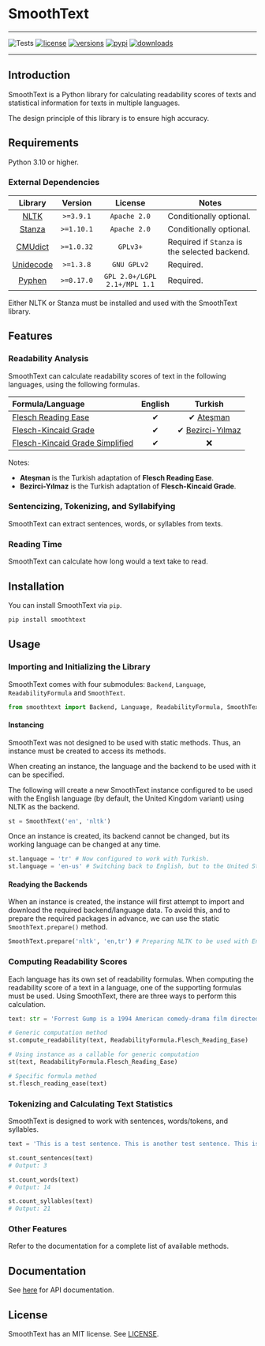 # SmoothText

---

![Tests](https://github.com/smoothtext/smoothtext/actions/workflows/main.yml/badge.svg)
[![license](https://img.shields.io/github/license/smoothtext/smoothtext.svg)](https://github.com/smoothtext/smoothtext/blob/main/LICENSE)
[![versions](https://img.shields.io/pypi/pyversions/smoothtext.svg)](https://github.com/smoothtext/smoothtext)
[![pypi](https://img.shields.io/pypi/v/smoothtext.svg)](https://pypi.org/project/smoothtext/)
[![downloads](https://static.pepy.tech/personalized-badge/smoothtext?period=total&units=international_system&left_color=grey&right_color=orange&left_text=pip%20downloads)](https://pypi.org/project/smoothtext/)

---

## Introduction

SmoothText is a Python library for calculating readability scores of texts and statistical information for texts in multiple languages.

The design principle of this library is to ensure high accuracy.

## Requirements

Python 3.10 or higher.

### External Dependencies

|                     Library                      |  Version   |           License            | Notes                   |
|:------------------------------------------------:|:----------:|:----------------------------:|-------------------------|
|          [NLTK](https://www.nltk.org/)           | `>=3.9.1`  |         `Apache 2.0`         | Conditionally optional. |
| [Stanza](https://stanfordnlp.github.io/stanza/)  | `>=1.10.1` |         `Apache 2.0`         | Conditionally optional. |
| [CMUdict](https://pypi.org/project/cmudict/)  | `>=1.0.32` |         `GPLv3+`         | Required if `Stanza` is the selected backend. |
| [Unidecode](https://pypi.org/project/Unidecode/) | `>=1.3.8`  |         `GNU GPLv2`          | Required.               |
|    [Pyphen](https://github.com/Kozea/Pyphen)     | `>=0.17.0` | `GPL 2.0+/LGPL 2.1+/MPL 1.1` | Required.               |

Either NLTK or Stanza must be installed and used with the SmoothText library.

## Features

### Readability Analysis

SmoothText can calculate readability scores of text in the following languages, using the following formulas.

| Formula/Language                                                                                                                                                                                                                             | English |                                                                                                                                Turkish                                                                                                                                |
|:---------------------------------------------------------------------------------------------------------------------------------------------------------------------------------------------------------------------------------------------|:-------:|:---------------------------------------------------------------------------------------------------------------------------------------------------------------------------------------------------------------------------------------------------------------------:|
| [Flesch Reading Ease](https://scholar.google.com/scholar?as_sdt=0%2C5&q=A+New+Readability+Yardstick+R+Flesch&btnG=)                                                                                                                          |    ✔    |                                                          ✔ [Ateşman](https://scholar.google.com/scholar?as_sdt=0%2C5&q=T%C3%BCrk%C3%A7ede+Okunabilirli%C4%9Fin+%C3%96l%C3%A7%C3%BClmesi+Ate%C5%9Fman&btnG=)                                                           |
| [Flesch-Kincaid Grade](https://scholar.google.com/scholar?as_sdt=0%2C5&q=Derivation+of+new+readability+formulas+%28automated+readability+index%2C+fog+count+and+flesch+reading+ease+formula%29+for+navy+enlisted+personnel&btnG=)            |    ✔    | ✔ [Bezirci-Yılmaz](https://scholar.google.com/scholar?as_sdt=0%2C5&q=Metinlerin+okunabilirli%C4%9Finin+%C3%B6l%C3%A7%C3%BClmesi+%C3%BCzerine+bir+yazilim+k%C3%BCt%C3%BCphanesi+ve+T%C3%BCrk%C3%A7e+i%C3%A7in+yeni+bir+okunabilirlik+%C3%B6l%C3%A7%C3%BCt%C3%BC&btnG=) |
| [Flesch-Kincaid Grade Simplified](https://scholar.google.com/scholar?as_sdt=0%2C5&q=Derivation+of+new+readability+formulas+%28automated+readability+index%2C+fog+count+and+flesch+reading+ease+formula%29+for+navy+enlisted+personnel&btnG=) |    ✔    |                                                                                                                                   ❌                                                                                                                                   |

Notes:

- **Ateşman** is the Turkish adaptation of **Flesch Reading Ease**.
- **Bezirci-Yılmaz** is the Turkish adaptation of **Flesch-Kincaid Grade**.

### Sentencizing, Tokenizing, and Syllabifying

SmoothText can extract sentences, words, or syllables from texts.

### Reading Time

SmoothText can calculate how long would a text take to read.

## Installation

You can install SmoothText via `pip`.

```Python
pip install smoothtext
```

## Usage

### Importing and Initializing the Library

SmoothText comes with four submodules: `Backend`, `Language`, `ReadabilityFormula` and `SmoothText`.

```Python
from smoothtext import Backend, Language, ReadabilityFormula, SmoothText
```

#### Instancing

SmoothText was not designed to be used with static methods. Thus, an instance must be created to access its methods.

When creating an instance, the language and the backend to be used with it can be specified.

The following will create a new SmoothText instance configured to be used with the English language (by default, the United Kingdom variant) using NLTK as the backend.

```Python
st = SmoothText('en', 'nltk')
```

Once an instance is created, its backend cannot be changed, but its working language can be changed at any time.

```Python
st.language = 'tr' # Now configured to work with Turkish.
st.language = 'en-us' # Switching back to English, but to the United States variant.
```

#### Readying the Backends

When an instance is created, the instance will first attempt to import and download the required backend/language data. To avoid this, and to prepare the required packages in advance, we can use the static `SmoothText.prepare()` method.

```Python
SmoothText.prepare('nltk', 'en,tr') # Preparing NLTK to be used with English and Turkish
```

### Computing Readability Scores

Each language has its own set of readability formulas. When computing the readability score of a text in a language, one of the supporting formulas must be used. Using SmoothText, there are three ways to perform this calculation.

```Python
text: str = 'Forrest Gump is a 1994 American comedy-drama film directed by Robert Zemeckis.' # https://en.wikipedia.org/wiki/Forrest_Gump

# Generic computation method
st.compute_readability(text, ReadabilityFormula.Flesch_Reading_Ease)

# Using instance as a callable for generic computation
st(text, ReadabilityFormula.Flesch_Reading_Ease)

# Specific formula method
st.flesch_reading_ease(text)
```

### Tokenizing and Calculating Text Statistics

SmoothText is designed to work with sentences, words/tokens, and syllables.

```Python
text = 'This is a test sentence. This is another test sentence. This is a third test sentence.'

st.count_sentences(text)
# Output: 3

st.count_words(text)
# Output: 14

st.count_syllables(text)
# Output: 21
```

### Other Features

Refer to the documentation for a complete list of available methods.

## Documentation

See [here](https://smoothtext.github.io/) for API documentation.

## License

SmoothText has an MIT license. See [LICENSE](./LICENSE).
